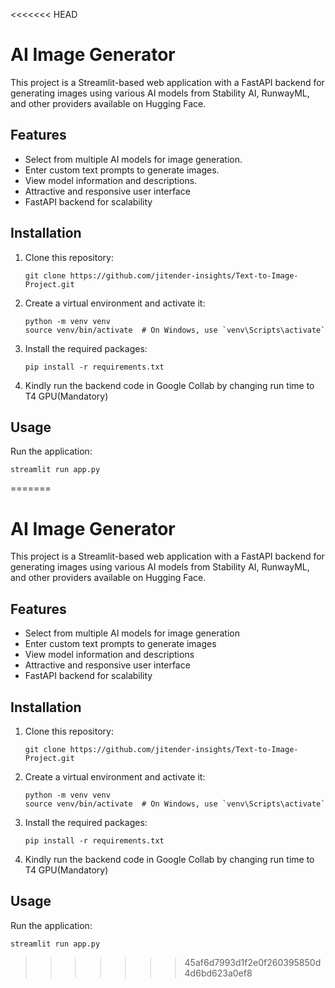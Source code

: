 <<<<<<< HEAD
# AI Image Generator

This project is a Streamlit-based web application with a FastAPI backend for generating images using various AI models from Stability AI, RunwayML, and other providers available on Hugging Face.

## Features

- Select from multiple AI models for image generation.
- Enter custom text prompts to generate images.
- View model information and descriptions.
- Attractive and responsive user interface
- FastAPI backend for scalability

## Installation

1. Clone this repository:
   ```
   git clone https://github.com/jitender-insights/Text-to-Image-Project.git
   ```

2. Create a virtual environment and activate it:
   ```
   python -m venv venv
   source venv/bin/activate  # On Windows, use `venv\Scripts\activate`
   ```

3. Install the required packages:
   ```
   pip install -r requirements.txt
   ```

4. Kindly run the backend code in Google Collab by changing run time to T4 GPU(Mandatory)

## Usage

Run the application:

```
streamlit run app.py
```

=======
# AI Image Generator

This project is a Streamlit-based web application with a FastAPI backend for generating images using various AI models from Stability AI, RunwayML, and other providers available on Hugging Face.

## Features

- Select from multiple AI models for image generation
- Enter custom text prompts to generate images
- View model information and descriptions
- Attractive and responsive user interface
- FastAPI backend for scalability

## Installation

1. Clone this repository:
   ```
   git clone https://github.com/jitender-insights/Text-to-Image-Project.git
   ```

2. Create a virtual environment and activate it:
   ```
   python -m venv venv
   source venv/bin/activate  # On Windows, use `venv\Scripts\activate`
   ```

3. Install the required packages:
   ```
   pip install -r requirements.txt
   ```

4. Kindly run the backend code in Google Collab by changing run time to T4 GPU(Mandatory)

## Usage

Run the application:

```
streamlit run app.py
```

>>>>>>> 45af6d7993d1f2e0f260395850d4d6bd623a0ef8
